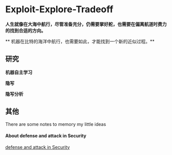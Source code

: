 # Exploit-Explore-Tradeoff

**人生就像在大海中航行，尽管准备充分，仍需要掌好舵，也需要在偏离航道时费力的找到合适的方向。**

** 机器在比特的海洋中航行，也需要如此，才能找到一个新的近似过程。**





## 研究

**机器自主学习**

**隐写**

**隐写分析**





## 其他
There are some notes to memory my little ideas


#### About defense and attack in Security

[defense and attack in Security](./Security-defense&attack.md) 
